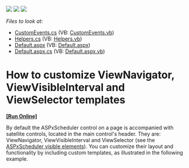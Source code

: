 <!-- default badges list -->
![](https://img.shields.io/endpoint?url=https://codecentral.devexpress.com/api/v1/VersionRange/128546395/15.2.4%2B)
[![](https://img.shields.io/badge/Open_in_DevExpress_Support_Center-FF7200?style=flat-square&logo=DevExpress&logoColor=white)](https://supportcenter.devexpress.com/ticket/details/E1802)
[![](https://img.shields.io/badge/📖_How_to_use_DevExpress_Examples-e9f6fc?style=flat-square)](https://docs.devexpress.com/GeneralInformation/403183)
<!-- default badges end -->
<!-- default file list -->
*Files to look at*:

* [CustomEvents.cs](./CS/WebSite/App_Code/CustomEvents.cs) (VB: [CustomEvents.vb](./VB/WebSite/App_Code/CustomEvents.vb))
* [Helpers.cs](./CS/WebSite/App_Code/Helpers.cs) (VB: [Helpers.vb](./VB/WebSite/App_Code/Helpers.vb))
* [Default.aspx](./CS/WebSite/Default.aspx) (VB: [Default.aspx](./VB/WebSite/Default.aspx))
* [Default.aspx.cs](./CS/WebSite/Default.aspx.cs) (VB: [Default.aspx.vb](./VB/WebSite/Default.aspx.vb))
<!-- default file list end -->
# How to customize ViewNavigator, ViewVisibleInterval and ViewSelector templates
<!-- run online -->
**[[Run Online]](https://codecentral.devexpress.com/e1802/)**
<!-- run online end -->


<p>By default the ASPxScheduler control on a page is accompanied with satellite controls, located in the main control's header. They are: ViewNavigator, ViewVisibleInterval and ViewSelector (see the <a href="http://documentation.devexpress.com/#AspNet/CustomDocument3830">ASPxScheduler visible elements</a>). You can customize their layout and functionality by including custom templates, as illustrated in the following example.</p>

<br/>


